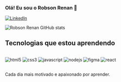 ### Olá! Eu sou o Robson Renan 👋

[![LinkedIn](https://img.shields.io/badge/LinkedIn-0077B5?style=for-the-badge&logo=linkedin&logoColor=white)](https://www.linkedin.com/in/robson-renan-da-silva-934615236/)

![Robson Renan GitHub stats](https://github-readme-stats.vercel.app/api?username=reenan71&show_icons=true&theme=onedark)

## Tecnologias que estou aprendendo
<div stylr="display: inline_block"><br/>
  <img alt="html5" src="https://img.shields.io/badge/HTML5-E34F26?style=for-the-badge&logo=html5&logoColor=white">
  <img alt="css3" src="https://img.shields.io/badge/CSS3-1572B6?style=for-the-badge&logo=css3&logoColor=white">
  <img alt="javascript" src="https://img.shields.io/badge/JavaScript-323330?style=for-the-badge&logo=javascript&logoColor=F7DF1E">
  <img alt="nodejs" src="https://img.shields.io/badge/Node.js-43853D?style=for-the-badge&logo=node.js&logoColor=white">
  <img alt="figma" src="https://img.shields.io/badge/Figma-F24E1E?style=for-the-badge&logo=figma&logoColor=white">
  <img alt="react" src="https://img.shields.io/badge/React-20232A?style=for-the-badge&logo=react&logoColor=61DAFB">
</div><br/>

Cada dia mais motivado e apaixonado por aprender.
